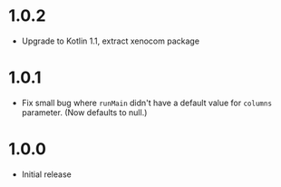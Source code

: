 # 1.0.2

  - Upgrade to Kotlin 1.1, extract xenocom package

# 1.0.1

  - Fix small bug where `runMain` didn't have a default value for `columns`
    parameter. (Now defaults to null.)

# 1.0.0

  - Initial release
